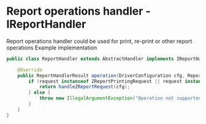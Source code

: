 # Report operations handler - IReportHandler

Report operations handler could be used for print, re-print or other report operations
Example implementation
```java
public class ReportHandler extends AbstractHandler implements IReportHandler {

	@Override
	public ReportHandlerResult operation(DriverConfiguration cfg, ReportHandlerRequest request) {
		if (request instanceof ZReportPrintingRequest || request instanceof ZReportRePrintingRequest) {
			return handleZReportRequest(cfg);
		} else {
			throw new IllegalArgumentException("Operation not supported");
		}
	}
}
```